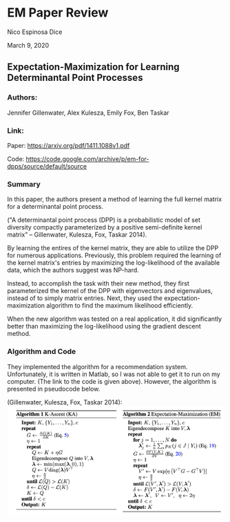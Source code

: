# EM Paper Review
Nico Espinosa Dice

March 9, 2020

## Expectation-Maximization for Learning Determinantal Point Processes
### Authors: 
Jennifer Gillenwater, Alex Kulesza, Emily Fox, Ben Taskar

### Link:
Paper: https://arxiv.org/pdf/1411.1088v1.pdf

Code: https://code.google.com/archive/p/em-for-dpps/source/default/source

### Summary
In this paper, the authors present a method of learning the full kernel matrix for a determinantal point process. 

("A determinantal point process (DPP) is a probabilistic model of set diversity compactly parameterized by a positive semi-definite kernel matrix" – Gillenwater, Kulesza, Fox, Taskar 2014). 

By learning the entires of the kernel matrix, they are able to utilize the DPP for numerous applications. Previously, this problem required the learning of the kernel matrix's entries by maximizing the log-likelihood of the available data, which the authors suggest was NP-hard. 


Instead, to accomplish the task with their new method, they first parameterized the kernel of the DPP with eigenvectors and eigenvalues, instead of to simply matrix entries. Next, they used the expectation-maximization algorithm to find the maximum likelihood efficiently.

When the new algorithm was tested on a real application, it did significantly better than maximizing the log-likelihood using the gradient descent method.

### Algorithm and Code
They implemented the algorithm for a recommendation system. Unfortunately, it is written in Matlab, so I was not able to get it to run on my computer. (The link to the code is given above). However, the algorithm is presented in pseudocode below.

(Gillenwater, Kulesza, Fox, Taskar 2014):
![Algorithm from Paper](https://github.com/nico-espinosadice/math189-bigdata/blob/master/Homework6/EM_Paper_Algorithm.png)
